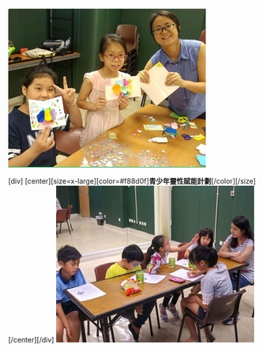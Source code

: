 ![](jy3.jpg)

[div]
[center][size=x-large][color=#f88d0f]**青少年靈性賦能計劃**[/color][/size]
[/center][/div]
![](jy4.jpg)
